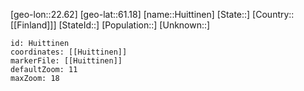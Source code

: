 ﻿---
location: [61.18,22.62]
mapzoom: [7,12] 
mapmarker: city 
type: City
tags:
- geo/City


SpocWebEntityId: 31052
isDeleted: false
confidential: public

---
[geo-lon::22.62]
[geo-lat::61.18]
[name::Huittinen]
[State::]
[Country::[[Finland]]]
[StateId::]
[Population::]
[Unknown::]


```leaflet
id: Huittinen
coordinates: [[Huittinen]]
markerFile: [[Huittinen]]
defaultZoom: 11 
maxZoom: 18
```
